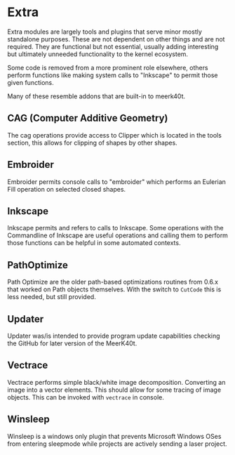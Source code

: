 # Extra

Extra modules are largely tools and plugins that serve minor mostly standalone purposes. These are not dependent on other things and are not required. They are functional but not essential, usually adding interesting but ultimately unneeded functionality to the kernel ecosystem.

Some code is removed from a more prominent role elsewhere, others perform functions like making system calls to "Inkscape" to permit those given functions.

Many of these resemble addons that are built-in to meerk40t.

## CAG (Computer Additive Geometry)
The cag operations provide access to Clipper which is located in the tools section, this allows for clipping of shapes by other shapes.

## Embroider

Embroider permits console calls to "embroider" which performs an Eulerian Fill operation on selected closed shapes.

## Inkscape

Inkscape permits and refers to calls to Inkscape. Some operations with the Commandline of Inkscape are useful operations and calling them to perform those functions can be helpful in some automated contexts.

## PathOptimize

Path Optimize are the older path-based optimizations routines from 0.6.x that worked on Path objects themselves. With the switch to `CutCode` this is less needed, but still provided.

## Updater

Updater was/is intended to provide program update capabilities checking the GitHub for later version of the MeerK40t.


## Vectrace

Vectrace performs simple black/white image decomposition. Converting an image into a vector elements. This should allow for some tracing of image objects.
This can be invoked with `vectrace` in console.

## Winsleep

Winsleep is a windows only plugin that prevents Microsoft Windows OSes from entering sleepmode while projects are actively sending a laser project.